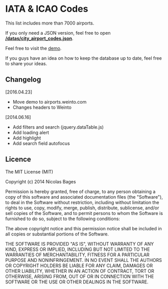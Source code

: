 # IATA & ICAO Codes

This list includes more than 7000 airports.

If you only need a JSON version, feel free to open **[/datas/city_airport_codes.json](/datas/city_airport_codes.json)**.

Feel free to visit the [demo](http://airports.weinto.com).

If you guys have an idea on how to keep the database up to date, feel free to share your ideas.

## Changelog

[2016.04.23]
- Move demo to airports.weinto.com
- Changes headers to Weinto 

[2014.06.16]
- Add filters and search (jquery.dataTable.js)
- Add loading alert
- Add highlight
- Add search field autofocus


## Licence

The MIT License (MIT)

Copyright (c) 2014 Nicolas Bages

Permission is hereby granted, free of charge, to any person obtaining a copy
of this software and associated documentation files (the "Software"), to deal
in the Software without restriction, including without limitation the rights
to use, copy, modify, merge, publish, distribute, sublicense, and/or sell
copies of the Software, and to permit persons to whom the Software is
furnished to do so, subject to the following conditions:

The above copyright notice and this permission notice shall be included in all
copies or substantial portions of the Software.

THE SOFTWARE IS PROVIDED "AS IS", WITHOUT WARRANTY OF ANY KIND, EXPRESS OR
IMPLIED, INCLUDING BUT NOT LIMITED TO THE WARRANTIES OF MERCHANTABILITY,
FITNESS FOR A PARTICULAR PURPOSE AND NONINFRINGEMENT. IN NO EVENT SHALL THE
AUTHORS OR COPYRIGHT HOLDERS BE LIABLE FOR ANY CLAIM, DAMAGES OR OTHER
LIABILITY, WHETHER IN AN ACTION OF CONTRACT, TORT OR OTHERWISE, ARISING FROM,
OUT OF OR IN CONNECTION WITH THE SOFTWARE OR THE USE OR OTHER DEALINGS IN THE
SOFTWARE.
